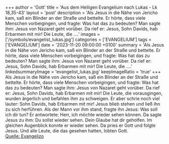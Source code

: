 +++
author = 'Gott'
title = 'Aus dem Heiligen Evangelium nach Lukas - Lk 18,35-43'
layout = 'post'
description = 'Als Jesus in die Nähe von Jericho kam, saß ein Blinder an der Straße und bettelte. Er hörte, dass viele Menschen vorbeigingen, und fragte: Was hat das zu bedeuten? Man sagte ihm: Jesus von Nazaret geht vorüber. Da rief er: Jesus, Sohn Davids, hab Erbarmen mit mir! Die Leute, die ....'
images = ['/symbols/evangelist_lukas.jpg']
categories = ['EVANGELIUM']
tags = ['EVANGELIUM']
date = '2023-11-20 09:00:00 +0100'
summary = 'Als Jesus in die Nähe von Jericho kam, saß ein Blinder an der Straße und bettelte. Er hörte, dass viele Menschen vorbeigingen, und fragte: Was hat das zu bedeuten? Man sagte ihm: Jesus von Nazaret geht vorüber. Da rief er: Jesus, Sohn Davids, hab Erbarmen mit mir! Die Leute, die ....'
linkedsummaryImage = 'evangelist_lukas.jpg'
keepImageRatio = 'true'
+++
Als Jesus in die Nähe von Jericho kam, saß ein Blinder an der Straße und bettelte.
Er hörte, dass viele Menschen vorbeigingen, und fragte: Was hat das zu bedeuten?
Man sagte ihm: Jesus von Nazaret geht vorüber.
Da rief er: Jesus, Sohn Davids, hab Erbarmen mit mir!
Die Leute, die vorausgingen, wurden ärgerlich und befahlen ihm zu schweigen.<!--more--> Er aber schrie noch viel lauter: Sohn Davids, hab Erbarmen mit mir!
Jesus blieb stehen und ließ ihn zu sich herführen. Als der Mann vor ihm stand, fragte ihn Jesus:
Was soll ich dir tun? Er antwortete: Herr, ich möchte wieder sehen können.
Da sagte Jesus zu ihm: Du sollst wieder sehen. Dein Glaube hat dir geholfen.
Im gleichen Augenblick konnte er wieder sehen. Da pries er Gott und folgte Jesus. Und alle Leute, die das gesehen hatten, lobten Gott.<br> [Quelle: Evangelizo](https://evangeliumtagfuertag.org/DE/gospel)